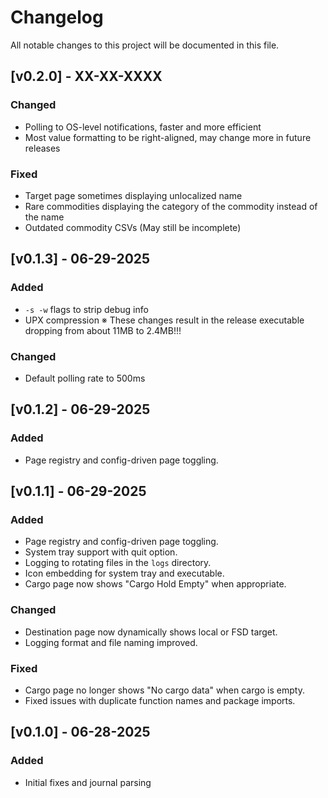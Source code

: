 # Changelog

All notable changes to this project will be documented in this file.

## [v0.2.0] - XX-XX-XXXX

### Changed
- Polling to OS-level notifications, faster and more efficient
- Most value formatting to be right-aligned, may change more in future releases

### Fixed
- Target page sometimes displaying unlocalized name
- Rare commodities displaying the category of the commodity instead of the name
- Outdated commodity CSVs (May still be incomplete)

## [v0.1.3] - 06-29-2025

### Added
- `-s -w` flags to strip debug info
- UPX compression
※ These changes result in the release executable dropping from about
   11MB to 2.4MB!!!

### Changed
- Default polling rate to 500ms

## [v0.1.2] - 06-29-2025

### Added
- Page registry and config-driven page toggling.

## [v0.1.1] - 06-29-2025

### Added
- Page registry and config-driven page toggling.
- System tray support with quit option.
- Logging to rotating files in the `logs` directory.
- Icon embedding for system tray and executable.
- Cargo page now shows "Cargo Hold Empty" when appropriate.

### Changed
- Destination page now dynamically shows local or FSD target.
- Logging format and file naming improved.

### Fixed
- Cargo page no longer shows "No cargo data" when cargo is empty.
- Fixed issues with duplicate function names and package imports.

## [v0.1.0] - 06-28-2025

### Added
- Initial fixes and journal parsing
